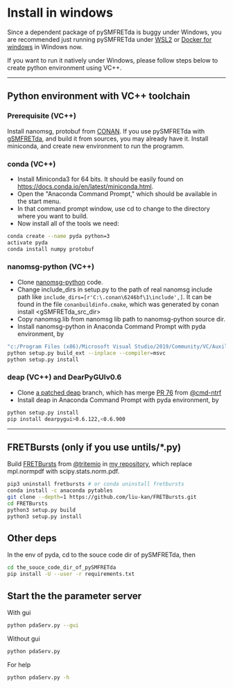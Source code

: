 # Install in windows

Since a dependent package of pySMFRETda is buggy under Windows, you are recommended just running pySMFRETda under [WSL2](https://docs.microsoft.com/en-us/windows/wsl/about) or [Docker for windows](https://docs.docker.com/docker-for-windows/install/) in Windows now. 

If you want to run it natively under Windows, please follow steps below to create python environment using <!--[msys2](https://www.msys2.org/) or -->VC++.
<!--

-----------------------------------------------
## msys2 toolchain
### Prerequisite (msys2)
* Close msys2_shell and run autorebase.bat from cmd in msys2 installation directory, after msys2 installation. 
* Reopen msys2_shell, run ```pacman -Syu``` and ```pacman -S --needed base-devel msys2-devel```.
### virtualenv (msys2)
Install python-pip etc. in msys2
```bash
pacman -S python-pip python-devel protobuf-devel cmake
python3 -m pip install --user pipx
#export PATH=~/.local/bin:$PATH # you can add this line to ~/.bash_profile
python3 -m pipx ensurepath
pipx install virtualenv
virtualenv smfretda
source smfretda/bin/activate
pip install --user numpy protobuf deap
```

### nanomsg-python (msys2)
* Clone [nanomsg](https://github.com/nanomsg/nanomsg), and build the code.
* In nanomsg build directory run ```cmake --install . --prefix /usr``` to install nanomsg in /usr
* Clone [nanomsg-python](https://github.com/tonysimpson/nanomsg-python) code.
* Install nanomsg-python in smfretda environment, by
```bash
python setup.py build
python setup.py install
```

-->
------------------------------------------------------

## Python environment with VC++ toolchain
### Prerequisite (VC++)
Install nanomsg, protobuf from [CONAN](https://conan.io). If you use pySMFRETda with [gSMFRETda](https://github.com/liu-kan/gSMFRETda), and build it from sources, you may already have it.
Install miniconda, and create new environment to run the programm.

### conda (VC++)
* Install Miniconda3 for 64 bits. It should be easily found on https://docs.conda.io/en/latest/miniconda.html.
* Open the "Anaconda Command Prompt," which should be available in the start menu.
* In that command prompt window, use cd to change to the directory where you want to build.
* Now install all of the tools we need:
```bash
conda create --name pyda python=3
activate pyda
conda install numpy protobuf
```

### nanomsg-python (VC++)
* Clone [nanomsg-python](https://github.com/tonysimpson/nanomsg-python) code.
* Change include_dirs in setup.py to the path of real nanomsg include path like ```include_dirs=[r'C:\.conan\6246bf\1\include',]```. It can be found in the file ```conanbuildinfo.cmake```, which was generated by conan install <gSMFRETda_src_dir>
* Copy nanomsg.lib from nanomsg lib path to nanomsg-python source dir.
* Install nanomsg-python in Anaconda Command Prompt with pyda environment, by
```bash
"c:/Program Files (x86)/Microsoft Visual Studio/2019/Community/VC/Auxiliary/Build/vcvars64.bat"
python setup.py build_ext --inplace --compiler=msvc
python setup.py install
```

### deap (VC++) and DearPyGUIv0.6
* Clone [a patched deap](https://github.com/liu-kan/deap) branch, which has merge [PR 76](https://github.com/DEAP/deap/pull/76) from [@cmd-ntrf](https://github.com/cmd-ntrf)
* Install deap in Anaconda Command Prompt with pyda environment, by
```bash
python setup.py install
pip install dearpygui>0.6.122,<0.6.900
```
---------------------------------------------------
## FRETBursts (only if you use untils/*.py)
Build [FRETBursts](https://github.com/OpenSMFS/FRETBursts) from [@tritemio](https://github.com/tritemio) in [my repository](https://github.com/liu-kan/FRETBursts), which replace mpl.normpdf with scipy.stats.norm.pdf.
```bash
pip3 uninstall fretbursts # or conda uninstall fretbursts
conda install -c anaconda pytables
git clone --depth=1 https://github.com/liu-kan/FRETBursts.git
cd FRETBursts
python3 setup.py build
python3 setup.py install
```

## Other deps
In the env of pyda, cd to the souce code dir of pySMFRETda, then
```bash
cd the_souce_code_dir_of_pySMFRETda
pip install -U --user -r requirements.txt
```

## Start the the parameter server
With gui
```bash
python pdaServ.py --gui
```
Without gui
```bash
python pdaServ.py 
```
For help
```bash
python pdaServ.py -h 
```